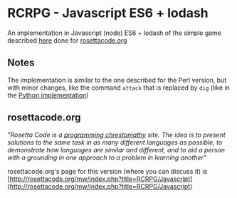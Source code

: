 # RCRPG - Javascript ES6 + lodash

An implementation in Javascript (node) ES6 + lodash of the simple game described [here](http://rosettacode.org/wiki/RCRPG/Perl) done for [rosettacode.org](http://rosettacode.org/)

## Notes

The implementation is similar to the one described for the Perl version, but with minor changes, like the command `attack` that is replaced by `dig` (like in the [Python implementation](http://rosettacode.org/wiki/RCRPG/Python))

## rosettacode.org

<cite>"Rosetta Code is a [programming chrestomathy](http://en.wikipedia.org/wiki/Chrestomathy) site. The idea is to present solutions to the same task in as many different languages as possible, to demonstrate how languages are similar and different, and to aid a person with a grounding in one approach to a problem in learning another"</cite>

rosettacode.org's page for this version (where you can discuss it) is [http://rosettacode.org/mw/index.php?title=RCRPG/Javascript](http://rosettacode.org/mw/index.php?title=RCRPG/Javascript)